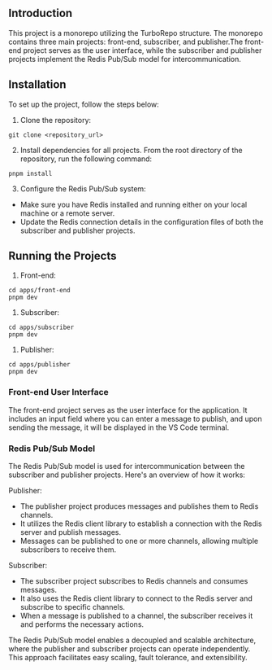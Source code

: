 
## Introduction

This project is a monorepo utilizing the TurboRepo structure. The monorepo contains three main projects: front-end, subscriber, and publisher.The front-end project serves as the user interface, while the subscriber and publisher projects implement the Redis Pub/Sub model for intercommunication.

## Installation
 To set up the project, follow the steps below:
 
1. Clone the repository:
```
git clone <repository_url>
```

2. Install dependencies for all projects. From the root directory of the repository, run the following command:
```
pnpm install
```

3. Configure the Redis Pub/Sub system:

* Make sure you have Redis installed and running either on your local machine or a remote server.
* Update the Redis connection details in the configuration files of both the subscriber and publisher projects.

## Running the Projects

1. Front-end:
```
cd apps/front-end
pnpm dev
```

1. Subscriber:
```
cd apps/subscriber
pnpm dev
```

1. Publisher:
```
cd apps/publisher
pnpm dev
```

### Front-end User Interface

The front-end project serves as the user interface for the application. It includes an input field where you can enter a message to publish, and upon sending the message, it will be displayed in the VS Code terminal.



### Redis Pub/Sub Model

The Redis Pub/Sub model is used for intercommunication between the subscriber and publisher projects. Here's an overview of how it works:

Publisher:

* The publisher project produces messages and publishes them to Redis channels.
* It utilizes the Redis client library to establish a connection with the Redis server and publish messages.
* Messages can be published to one or more channels, allowing multiple subscribers to receive them.

Subscriber:

* The subscriber project subscribes to Redis channels and consumes messages.
* It also uses the Redis client library to connect to the Redis server and      subscribe to specific channels.
* When a message is published to a channel, the subscriber receives it and performs the necessary actions.

The Redis Pub/Sub model enables a decoupled and scalable architecture, where the publisher and subscriber projects can operate independently. This approach facilitates easy scaling, fault tolerance, and extensibility.

